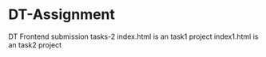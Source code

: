 # DT-Assignment
DT Frontend submission tasks-2
index.html is an task1 project
index1.html is an task2 project
